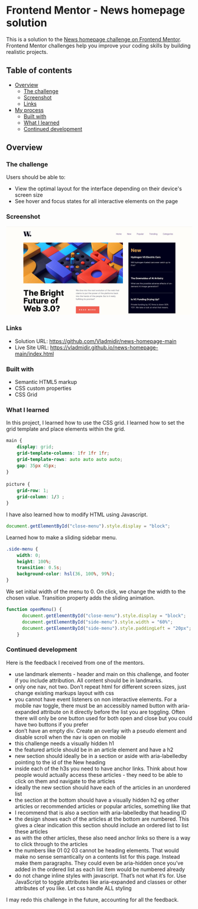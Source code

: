 # Frontend Mentor - News homepage solution

This is a solution to the [News homepage challenge on Frontend Mentor](https://www.frontendmentor.io/challenges/news-homepage-H6SWTa1MFl). Frontend Mentor challenges help you improve your coding skills by building realistic projects. 

## Table of contents

- [Overview](#overview)
  - [The challenge](#the-challenge)
  - [Screenshot](#screenshot)
  - [Links](#links)
- [My process](#my-process)
  - [Built with](#built-with)
  - [What I learned](#what-i-learned)
  - [Continued development](#continued-development)


## Overview

### The challenge

Users should be able to:

- View the optimal layout for the interface depending on their device's screen size
- See hover and focus states for all interactive elements on the page

### Screenshot

![](./screenshot.jpg)

### Links

- Solution URL: https://github.com/Vladmidir/news-homepage-main
- Live Site URL: https://vladmidir.github.io/news-homepage-main/index.html

### Built with

- Semantic HTML5 markup
- CSS custom properties
- CSS Grid

### What I learned
In this project, I learned how to use the CSS grid. I learned how to set the grid template and place elements within the grid.

```css
main {
    display: grid;
    grid-template-columns: 1fr 1fr 1fr;
    grid-template-rows: auto auto auto auto;
    gap: 35px 45px;
}

picture {
    grid-row: 1;
    grid-column: 1/3 ;
}
```

I have also learned how to modify HTML using Javascript.
```js
document.getElementById("close-menu").style.display = "block";
```

Learned how to make a sliding sidebar menu. 

```css
.side-menu {
    width: 0;
    height: 100%;
    transition: 0.5s;
    background-color: hsl(36, 100%, 99%);
}
```

We set initial width of the menu to 0. On click, we change the width to the chosen value. Transition property adds the sliding animation.

```js
function openMenu() {
      document.getElementById("close-menu").style.display = "block";
      document.getElementById("side-menu").style.width = "60%";
      document.getElementById("side-menu").style.paddingLeft = "20px";
    }
```

### Continued development

Here is the feedback I received from one of the mentors.

* use landmark elements - header and main on this challenge, and footer if you include attribution. All content should be in landmarks.
* only one nav, not two. Don’t repeat html for different screen sizes, just change existing markups layout with css
* you cannot have event listeners on non interactive elements. For a mobile nav toggle, there must be an accessibly named button with aria-expanded attribute on it directly before the list you are toggling. Often there will only be one button used for both open and close but you could have two buttons if you prefer
* don’t have an empty div. Create an overlay with a pseudo element and disable scroll when the nav is open on mobile 
* this challenge needs a visually hidden h1
* the featured article should be in an article element and have a h2
* new section should ideally be in a section or aside with aria-labelledby pointing to the id of the New heading
* inside each of the h3s you need to have anchor links. Think about how people would actually access these articles - they need to be able to click on them and navigate to the articles
* ideally the new section should have each of the articles in an unordered list
* the section at the bottom should have a visually hidden h2 eg other articles or recommended articles or popular articles, something like that
* I recommend that is also a section with aria-labelledby that heading ID
* the design shows each of the articles at the bottom are numbered. This gives a clear indication this section should include an ordered list to list these articles
* as with the other articles, these also need anchor links so there is a way to click through to the articles
* the numbers like 01 02 03 cannot be heading elements. That would make no sense semantically on a contents list for this page. Instead make them paragraphs. They could even be aria-hidden once you’ve added in the ordered list as each list item would be numbered already
* do not change inline styles with javascript. That’s not what it’s for. Use JavaScript to toggle attributes like aria-expanded and classes or other attributes of you like. Let css handle ALL styling

I may redo this challenge in the future, accounting for all the feedback.
